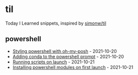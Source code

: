 # til
Today I Learned snippets, inspired by [simonw/til](https://github.com/simonw/til)

<!-- index starts -->
## powershell

* [Styling powershell with oh-my-posh](https://github.com/rdmolony/til/blob/main/powershell/styling-powershell-with-oh-my-posh.md) - 2021-10-20
* [Adding conda to the powershell prompt](https://github.com/rdmolony/til/blob/main/powershell/adding-conda-to-the-powershell-profile.md) - 2021-10-20
* [Running scripts on launch](https://github.com/rdmolony/til/blob/main/powershell/running-scripts-on-launch.md) - 2021-10-21
* [Installing powershell modules on first launch](https://github.com/rdmolony/til/blob/main/powershell/installing-powershell-modules-on-first-launch.md) - 2021-10-21
<!-- index ends -->